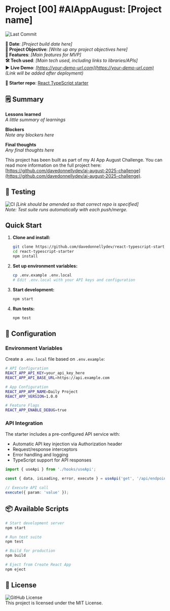 # Project [00] #AIAppAugust: [Project name]

![Last Commit](https://img.shields.io/github/last-commit/davedonnellydev/react-typescript-starter)  

**📆 Date**: *[Project build date here]*  
**🎯 Project Objective**: *[Write up any project objectives here]*  
**🚀 Features**: *[Main features for MVP]*  
**🛠️ Tech used**: *[Main tech used, including links to libraries/APIs]*  
**▶️ Live Demo**: *[https://your-demo-url.com](https://your-demo-url.com)*  
*(Link will be added after deployment)*  

**🏁 Starter repo**: [React TypeScript starter](https://github.com/davedonnellydev/react-typescript-starter)

## 🗒️ Summary
**Lessons learned**  
*A little summary of learnings*  

**Blockers**  
*Note any blockers here*  

**Final thoughts**  
*Any final thoughts here*  


This project has been built as part of my AI App August Challenge. You can read more information on the full project here: [https://github.com/davedonnellydev/ai-august-2025-challenge](https://github.com/davedonnellydev/ai-august-2025-challenge).  

## 🧪 Testing

![CI](https://github.com/davedonnellydev/react-typescript-starter/actions/workflows/ci.yml/badge.svg) *[Link should be amended so that correct repo is specified]*  
*Note: Test suite runs automatically with each push/merge.*  

## Quick Start

1. **Clone and install:**
   ```bash
   git clone https://github.com/davedonnellydev/react-typescript-starter.git
   cd react-typescript-starter
   npm install
   ```

2. **Set up environment variables:**
   ```bash
   cp .env.example .env.local
   # Edit .env.local with your API keys and configuration
   ```

3. **Start development:**
   ```bash
   npm start
   ```

4. **Run tests:**
   ```bash
   npm test
   ```

## 🔧 Configuration

### Environment Variables

Create a `.env.local` file based on `.env.example`:

```bash
# API Configuration
REACT_APP_API_KEY=your_api_key_here
REACT_APP_API_BASE_URL=https://api.example.com

# App Configuration
REACT_APP_APP_NAME=Daily Project
REACT_APP_VERSION=1.0.0

# Feature Flags
REACT_APP_ENABLE_DEBUG=true
```

### API Integration

The starter includes a pre-configured API service with:

- Automatic API key injection via Authorization header
- Request/response interceptors
- Error handling and logging
- TypeScript support for API responses

```typescript
import { useApi } from './hooks/useApi';

const { data, isLoading, error, execute } = useApi('get', '/api/endpoint');

// Execute API call
execute({ param: 'value' });
```

## 📦 Available Scripts

```bash
# Start development server
npm start

# Run test suite
npm test

# Build for production
npm build

# Eject from Create React App
npm eject
```


## 📜 License
![GitHub License](https://img.shields.io/github/license/davedonnellydev/react-typescript-starter)  
This project is licensed under the MIT License.